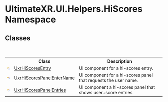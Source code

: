 # UltimateXR.UI.Helpers.HiScores Namespace

## Classes
&nbsp;<table><tr><th></th><th>Class</th><th>Description</th></tr><tr><td>![Public class](media/pubclass.gif "Public class")</td><td><a href="T_UltimateXR_UI_Helpers_HiScores_UxrHiScoresEntry">UxrHiScoresEntry</a></td><td>
UI component for a hi-scores entry.</td></tr><tr><td>![Public class](media/pubclass.gif "Public class")</td><td><a href="T_UltimateXR_UI_Helpers_HiScores_UxrHiScoresPanelEnterName">UxrHiScoresPanelEnterName</a></td><td>
UI component for a hi-scores panel that requests the user name.</td></tr><tr><td>![Public class](media/pubclass.gif "Public class")</td><td><a href="T_UltimateXR_UI_Helpers_HiScores_UxrHiScoresPanelEntries">UxrHiScoresPanelEntries</a></td><td>
UI component a hi-scores panel that shows user+score entries.</td></tr></table>&nbsp;
